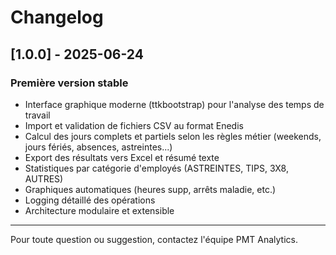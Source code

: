 # Changelog

## [1.0.0] - 2025-06-24

### Première version stable

- Interface graphique moderne (ttkbootstrap) pour l'analyse des temps de travail
- Import et validation de fichiers CSV au format Enedis
- Calcul des jours complets et partiels selon les règles métier (weekends, jours fériés, absences, astreintes...)
- Export des résultats vers Excel et résumé texte
- Statistiques par catégorie d'employés (ASTREINTES, TIPS, 3X8, AUTRES)
- Graphiques automatiques (heures supp, arrêts maladie, etc.)
- Logging détaillé des opérations
- Architecture modulaire et extensible

---

Pour toute question ou suggestion, contactez l'équipe PMT Analytics. 
